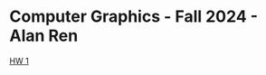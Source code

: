 # Computer Graphics - Fall 2024 - Alan Ren

[HW 1](https://alanvww.github.io/computer-graphics-fall24/graphics/hw1/)